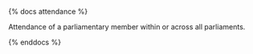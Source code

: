 {% docs attendance %}

Attendance of a parliamentary member within or across all parliaments.

{% enddocs %}
